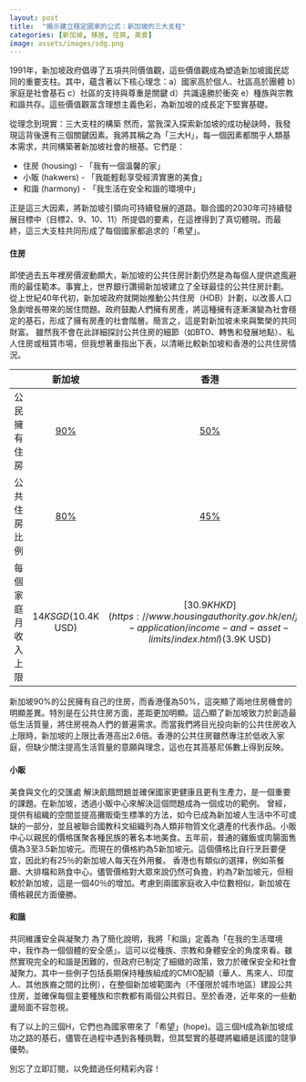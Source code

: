 ```yaml
---
layout: post
title:  "揭示建立穩定國家的公式：新加坡的三大支柱"
categories: [新加坡, 移居, 住房, 美食]
image: assets/images/sdg.png
---
```

1991年，新加坡政府倡導了五項共同價值觀，這些價值觀成為塑造新加坡國民認同的重要支柱。其中，蘊含著以下核心理念：a）國家高於個人、社區高於團體 b）家庭是社會基石 c）社區的支持與尊重是關鍵 d）共識遠勝於衝突 e）種族與宗教和諧共存。這些價值觀富含理想主義色彩，為新加坡的成長定下堅實基礎。

從理念到現實：三大支柱的構築 然而，當我深入探索新加坡的成功秘訣時，我發現這背後還有三個關鍵因素。我將其稱之為「三大H」，每一個因素都關乎人類基本需求，共同構築著新加坡社會的根基。它們是：
+ 住房 (housing) - 「我有一個溫馨的家」
+ 小販 (hakwers) - 「我能輕鬆享受經濟實惠的美食」
+ 和諧 (harmony) - 「我生活在安全和諧的環境中」

正是這三大因素，將新加坡引領向可持續發展的道路。聯合國的2030年可持續發展目標中（目標2、9、10、11）所提倡的要素，在這裡得到了真切體現。而最終，這三大支柱共同形成了每個國家都追求的「希望」。

#### 住房
即使過去五年裡房價波動頗大，新加坡的公共住房計劃仍然是為每個人提供遮風避雨的最佳範本。事實上，世界銀行讚揚新加坡建立了全球最佳的公共住房計劃。 從上世紀40年代初，新加坡政府就開始推動公共住房（HDB）計劃，以改善人口急劇增長帶來的居住問題。政府鼓勵人們擁有房產，將這種擁有逐漸演變為社會穩定的基石，形成了擁有房產的社會階層。簡言之，這是對新加坡未來與繁榮的共同財富。 雖然我不會在此詳細探討公共住房的細節（如BTO、轉售和發展地點）、私人住房或租賃市場，但我想著重指出下表，以清晰比較新加坡和香港的公共住房情況。

|     | 新加坡 | 香港  |
| :---        |    :----:   | :---: |
| 公民擁有住房      | [90%](https://www.bloomberg.com/news/features/2022-06-27/how-much-will-singapore-rents-rise-surging-prices-put-expats-under-pressure#:~:text=Singapore%20abolished%20rent%20controls%20in,Ministry%20of%20National%20Development%20said.)       | [50%](https://www.legco.gov.hk/research-publications/english/2021rb02-socioeconomic-implications-of-home-ownership-for-hong-kong-20210301-e.pdf)     |
| 公共住房比例   | [80%](https://www.statista.com/statistics/966747/population-living-in-public-housing-singapore/)     | [45%](https://www.scmp.com/news/hong-kong/society/article/2182106/why-public-housing-shortfall-will-remain-thorn-hong-kongs)      |
| 每個家庭月收入上限   | $14K SGD ($10.4K USD)| [$30.9K HKD](https://www.housingauthority.gov.hk/en/flat-application/income-and-asset-limits/index.html) ($3.9K USD)|

新加坡90%的公民擁有自己的住房，而香港僅為50%，這突顯了兩地住房機會的明顯差異。特別是在公共住房方面，差距更加明顯。這凸顯了新加坡致力於創造最低生活質量，將住房視為人們的普遍需求。而當我們將目光投向新的公共住房收入上限時，新加坡的上限比香港高出2.6倍。香港的公共住房雖然專注於低收入家庭，但缺少關注提高生活質量的意願與理念，這也在其高基尼係數上得到反映。

#### 小販
美食與文化的交匯處 解決飢餓問題並確保國家更健康且更有生產力，是一個重要的課題。在新加坡，透過小販中心來解決這個問題成為一個成功的範例。 曾經，提供有組織的空間並提高攤販衛生標準的方法，如今已成為新加坡人生活中不可或缺的一部分，並且被聯合國教科文組織列為人類非物質文化遺產的代表作品。小販中心以親民的價格匯聚各種民族的著名本地美食。五年前，普通的雞飯或肉腸面售價為3至3.5新加坡元。而現在的價格約為5新加坡元。這個價格比自行烹飪要便宜，因此約有25％的新加坡人每天在外用餐。
香港也有類似的選擇，例如茶餐廳、大排檔和熟食中心。儘管價格對大眾來說仍然可負擔，約為7新加坡元，但相較於新加坡，這是一個40％的增加。考慮到兩國家庭收入中位數相似，新加坡在價格親民方面優勝。

#### 和諧
共同維護安全與凝聚力 為了簡化說明，我將「和諧」定義為「在我的生活環境中，我作為一個個體的安全感」。這可以從種族、宗教和身體安全的角度來看。雖然實現完全的和諧是困難的，但政府已制定了細緻的政策，致力於確保安全和社會凝聚力。其中一些例子包括長期保持種族組成的CMIO配額（華人、馬來人、印度人、其他族裔之間的比例），在整個新加坡範圍內（不僅限於城市地區）建設公共住房，並確保每個主要種族和宗教都有兩個公共假日。至於香港，近年來的一些動盪局面不容忽視。

有了以上的三個H，它們也為國家帶來了「希望」(hope)。這三個H成為新加坡成功之路的基石，儘管在過程中遇到各種挑戰，但其堅實的基礎將繼續是該國的競爭優勢。

別忘了立即訂閱，以免錯過任何精彩內容！
